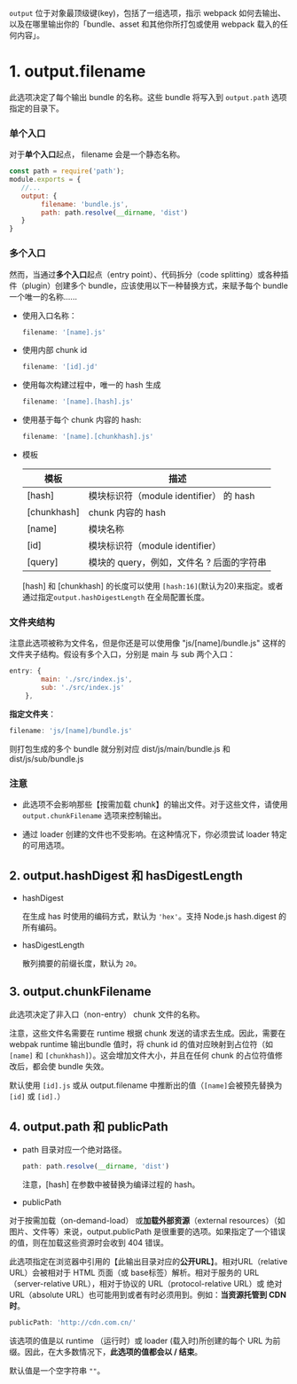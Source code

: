 `output` 位于对象最顶级键(key)，包括了一组选项，指示 webpack 如何去输出、以及在哪里输出你的「bundle、asset 和其他你所打包或使用 webpack 载入的任何内容」。



# 1. output.filename

此选项决定了每个输出 bundle 的名称。这些 bundle 将写入到 `output.path` 选项指定的目录下。



### 单个入口 

对于**单个入口**起点， filename 会是一个静态名称。

```js
const path = require('path');
module.exports = {
   //...  
   output: {
        filename: 'bundle.js',
        path: path.resolve(__dirname, 'dist')
   } 
}
```



### 多个入口

然而，当通过**多个入口**起点（entry point）、代码拆分（code splitting）或各种插件（plugin）创建多个  bundle，应该使用以下一种替换方式，来赋予每个 bundle 一个唯一的名称......

- 使用入口名称：

  ```js
  filename: '[name].js'
  ```

  

- 使用内部 chunk id

  ```js
  filename: '[id].jd'
  ```

  

- 使用每次构建过程中，唯一的 hash 生成

  ```js
  filename: '[name].[hash].js'
  ```

  

- 使用基于每个 chunk 内容的 hash:

  ```js
  filename: '[name].[chunkhash].js'
  ```

  

- 模板

  | 模板        | 描述                                      |
  | ----------- | ----------------------------------------- |
  | [hash]      | 模块标识符（module identifier） 的 hash   |
  | [chunkhash] | chunk 内容的 hash                         |
  | [name]      | 模块名称                                  |
  | [id]        | 模块标识符（module identifier）           |
  | [query]     | 模块的 query，例如，文件名 ? 后面的字符串 |

  [hash] 和 [chunkhash] 的长度可以使用 `[hash:16]`(默认为20)来指定。或者通过指定`output.hashDigestLength` 在全局配置长度。

  

### 文件夹结构

注意此选项被称为文件名，但是你还是可以使用像 "js/[name]/bundle.js" 这样的文件夹子结构。假设有多个入口，分别是 main 与 sub 两个入口：

```js
entry: {
        main: './src/index.js',
        sub: './src/index.js'
    },
```

**指定文件夹**：

```js
filename: 'js/[name]/bundle.js'
```

则打包生成的多个 bundle 就分别对应 dist/js/main/bundle.js 和 dist/js/sub/bundle.js 



### 注意

- 此选项不会影响那些【按需加载 chunk】的输出文件。对于这些文件，请使用 `output.chunkFilename` 选项来控制输出。

- 通过 loader 创建的文件也不受影响。在这种情况下，你必须尝试 loader 特定的可用选项。



## 2. output.hashDigest  和 hasDigestLength

- hashDigest  

  在生成 has 时使用的编码方式，默认为 `'hex'`。支持 Node.js hash.digest 的所有编码。

  

- hasDigestLength

  散列摘要的前缀长度，默认为 `20`。

  

## 3. output.chunkFilename

此选项决定了非入口（non-entry） chunk 文件的名称。

注意，这些文件名需要在 runtime 根据 chunk 发送的请求去生成。因此，需要在 webpak runtime 输出bundle 值时，将 chunk id 的值对应映射到占位符（如`[name]` 和 `[chunkhash]`）。这会增加文件大小，并且在任何 chunk 的占位符值修改后，都会使 bundle 失效。

默认使用 `[id].js` 或从 output.filename 中推断出的值（`[name]`会被预先替换为 `[id]` 或 `[id].`）



## 4. output.path 和 publicPath

- path 目录对应一个绝对路径。

  ```js
  path: path.resolve(__dirname, 'dist')
  ```

  注意，[hash] 在参数中被替换为编译过程的 hash。

-  publicPath

  对于按需加载（on-demand-load） 或**加载外部资源**（external resources）（如图片、文件等）来说，output.publicPath 是很重要的选项。如果指定了一个错误的值，则在加载这些资源时会收到 404 错误。

  此选项指定在浏览器中引用的【此输出目录对应的**公开URL**】。相对URL（relative URL）会被相对于 HTML 页面（或 base标签）解析。相对于服务的 URL（server-relative URL），相对于协议的 URL（protocol-relative URL）或 绝对URL（absolute URL）也可能用到或者有时必须用到。例如：**当资源托管到 CDN 时**。

  ```js
  publicPath: 'http://cdn.com.cn/'
  ```

  该选项的值是以 runtime （运行时）或 loader (载入时)所创建的每个 URL 为前缀。因此，在大多数情况下，**此选项的值都会以 / 结束**。

  默认值是一个空字符串 `""`。

  

  




